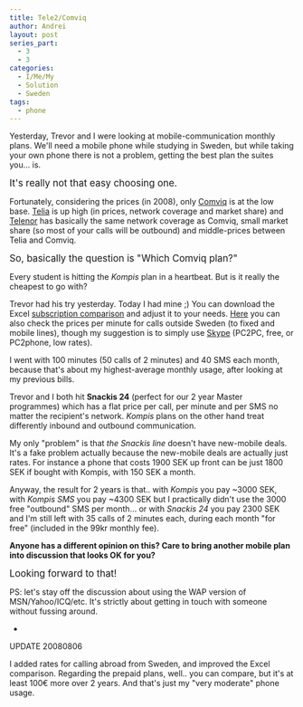```yaml
---
title: Tele2/Comviq
author: Andrei
layout: post
series_part:
  - 3
  - 3
categories:
  - I/Me/My
  - Solution
  - Sweden
tags:
  - phone
---
```

Yesterday, Trevor and I were looking at mobile-communication monthly plans. We'll need a mobile phone while studying in Sweden, but while taking your own phone there is not a problem, getting the best plan the suites you... is.

<big>It's really not that easy choosing one.</big>

Fortunately, considering the prices (in 2008), only [Comviq][1] is at the low base. [Telia][2] is up high (in prices, network coverage and market share) and [Telenor][3] has basically the same network coverage as Comviq, small market share (so most of your calls will be outbound) and middle-prices between Telia and Comviq.

<big>So, basically the question is "Which Comviq plan?"</big>



Every student is hitting the *Kompis* plan in a heartbeat. But is it really the cheapest to go with?

Trevor had his try yesterday. Today I had mine ;) You can download the Excel [subscription comparison][4] and adjust it to your needs. [Here][5] you can also check the prices per minute for calls outside Sweden (to fixed and mobile lines), though my suggestion is to simply use [Skype][6] (PC2PC, free, or PC2phone, low rates).

I went with 100 minutes (50 calls of 2 minutes) and 40 SMS each month, because that's about my highest-average monthly usage, after looking at my previous bills.

Trevor and I both hit **Snackis 24** (perfect for our 2 year Master programmes) which has a flat price per call, per minute and per SMS no matter the recipient's network. *Kompis* plans on the other hand treat differently inbound and outbound communication.

My only "problem" is that *the Snackis line* doesn't have new-mobile deals. It's a fake problem actually because the new-mobile deals are actually just rates. For instance a phone that costs 1900 SEK up front can be just 1800 SEK if bought with Kompis, with 150 SEK a month.

Anyway, the result for 2 years is that.. with *Kompis* you pay ~3000 SEK, with *Kompis SMS* you pay ~4300 SEK but I practically didn't use the 3000 free "outbound" SMS per month... or with *Snackis 24* you pay 2300 SEK and I'm still left with 35 calls of 2 minutes each, during each month "for free" (included in the 99kr monthly fee).

**Anyone has a different opinion on this? Care to bring another mobile plan into discussion that looks OK for you?**

<big>Looking forward to that!</big>

PS: let's stay off the discussion about using the WAP version of MSN/Yahoo/ICQ/etc. It's strictly about getting in touch with someone without fussing around.

-

UPDATE 20080806

I added rates for calling abroad from Sweden, and improved the Excel comparison. Regarding the prepaid plans, well.. you can compare, but it's at least 100€ more over 2 years. And that's just my "very moderate" phone usage.

 [1]: http://www.tele2.se
 [2]: http://www.telia.se
 [3]: http://www.telenor.se
 [4]: http://files.andreineculau.com/sweden/tele2comviq_plan_comparison.xlsx
 [5]: http://www.tele2.se/mobilabon-i-utlandet-priser-till-utlandet-priser-standard.html
 [6]: http://www.skype.com